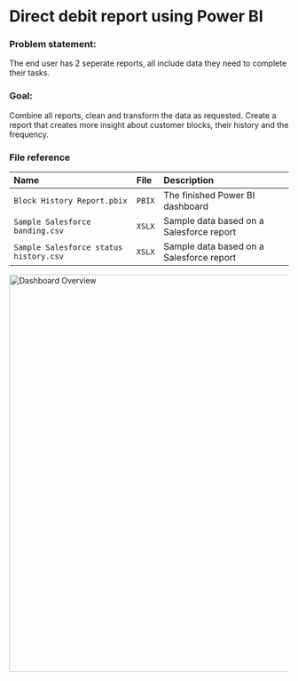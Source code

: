 # Direct debit report using Power BI

### Problem statement: 
The end user has 2 seperate reports, all include data they need to complete their tasks.

### Goal:
Combine all reports, clean and transform the data as requested.
Create a report that creates more insight about customer blocks, their history and the frequency.

### File reference

| Name | File     | Description                       |
| :-------- | :------- | :-------------------------------- |
| `Block History Report.pbix`      | `PBIX` | The finished Power BI dashboard |
| `Sample Salesforce banding.csv`      | `XSLX` | Sample data based on a Salesforce report |
| `Sample Salesforce status history.csv`      | `XSLX` | Sample data based on a Salesforce report |

<img width="1275" height="715" alt="Dashboard Overview" src="https://github.com/user-attachments/assets/fcea1129-ce7a-45b9-95a6-93f79fe83dc9" />
